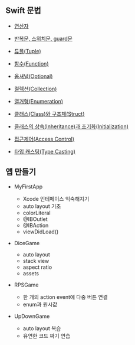 ## Swift 문법

- [연산자](https://halved-sale-84c.notion.site/6650ea53fb9649f689ed9032ab665db8)

- [반복문, 스위치문, guard문](https://halved-sale-84c.notion.site/guard-350603a287444db5b635f060c502e5fa)

- [튜플(Tuple)](https://halved-sale-84c.notion.site/Tuple-644383a862244b6fbee3961ea83fd3fd)

- [함수(Function)](https://halved-sale-84c.notion.site/Function-3d73c512c86844c9842bbcbcaf3dc1ba)

- [옵셔널(Optional)](https://halved-sale-84c.notion.site/Optional-b888754d5f2f48e69ba4ed0c0369dabf)

- [컬렉션(Collection)](https://halved-sale-84c.notion.site/Collection-4e80ff659f314a5888e61c80fab80bdd)

- [열거형(Enumeration)](https://halved-sale-84c.notion.site/Enumeration-db82441d3f3447e2a5f176116a4f8e7d)

- [클래스(Class)와 구조체(Struct)](https://halved-sale-84c.notion.site/Class-Struct-43b53f5d1f1444ac93959f9ba5e48af2)

- [클래스의 상속(Inheritance)과 초기화(Initialization)](https://halved-sale-84c.notion.site/Inheritance-Initialization-ca9a7dc1eb8440199c6b4fdf7d7f8408)

- [접근제어(Access Control)](https://halved-sale-84c.notion.site/Access-Control-4c1e1aa18bae4e5eba8f5388080772dd)

- [타입 캐스팅(Type Casting)](https://halved-sale-84c.notion.site/Type-Casting-edec954c23a149f486f4b3e616cd705a)
  <br/>

## 앱 만들기

- MyFirstApp

  - Xcode 인테페이스 익숙해지기
  - auto layout 기초
  - colorLiteral
  - @IBOutlet
  - @IBAction
  - viewDidLoad()

- DiceGame

  - auto layout
  - stack view
  - aspect ratio
  - assets

- RPSGame

  - 한 개의 action event에 다중 버튼 연결
  - enum과 원시값

- UpDownGame
  - auto layout 복습
  - 유연한 코드 짜기 연습
